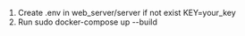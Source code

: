 1. Create .env in web_server/server if not exist
KEY=your_key
2. Run
sudo docker-compose up --build

